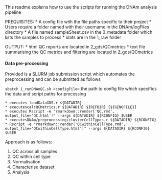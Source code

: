 This readme explains how to use the scripts for running the DNAm analysis pipeline

PREQUISITES:
	* A config file with the file paths specific to their project 
	* Users require a folder named with their username in the DNAm/logFiles directory 
	* A file named sampleSheet.csv in the 0_metadata folder which lists the samples to process 
	* idats are in the 1_raw folder

OUTPUT:
	* html QC reports are located in 2_gds/QCmetrics
	* text file summarising the QC metrics and filtering are located in 2_gds/QCmetrics

#### Data pre-processing

Provided is a SLURM job submission script which automates the preprocessing and can be submitted as follows

`sbatch 1_runDNAmQC.sh <configFile>`
	<configFile> the path to config file which specifics the data and script paths for processing

	* executes loadDataGDS.r ${DATADIR}
	* executescalcQCMetrics.r ${DATADIR} ${REFDIR} [${GENOFILE}]
	* executes Rscript -e "rmarkdown::render('QC.rmd', output_file='QC.html')" --args ${DATADIR} ${RCONFIG} $USER
	* executesDNAm/preprocessing/clusterCellTypes.r ${DATADIR} ${RCONFIG} 
	* Rscript -e "rmarkdown::render('QCwithinCellType.rmd', output_file='QCwithinCellType.html')" --args ${DATADIR} ${RCONFIG} $USER
	



Approach is as follows:

1. QC across all samples
2. QC within cell type
3. Normalisation
4. Characterise dataset
5. Analysis
